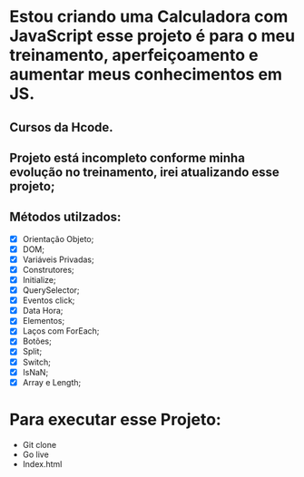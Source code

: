 
# Estou criando uma Calculadora com JavaScript esse projeto é para  o meu treinamento, aperfeiçoamento e aumentar meus conhecimentos em JS.

## Cursos da Hcode.

## Projeto está incompleto conforme minha evolução no treinamento, irei atualizando esse projeto;

## Métodos utilzados:

- [x] Orientação Objeto;
- [x] DOM;
- [x] Variáveis Privadas;
- [x] Construtores;
- [x] Initialize;
- [x] QuerySelector;
- [x] Eventos click;
- [x] Data Hora;
- [x] Elementos;
- [x] Laços com ForEach;
- [x] Botões;
- [x] Split;
- [x] Switch;
- [x] IsNaN;
- [x] Array e Length;

# Para executar esse Projeto:

- Git clone
- Go live
- Index.html
